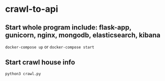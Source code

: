 # crawl-to-api

## Start whole program include: flask-app, gunicorn, nginx, mongodb, elasticsearch, kibana
`docker-compose up` or `docker-compose start`

## Start crawl house info
`python3 crawl.py`
